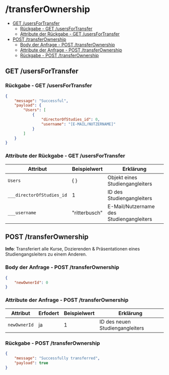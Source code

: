 # /transferOwnership <!-- omit in toc -->

- [GET /usersForTransfer](#get-usersfortransfer)
  - [Rückgabe - GET /usersForTransfer](#rückgabe---get-usersfortransfer)
  - [Attribute der Rückgabe - GET /usersForTransfer](#attribute-der-rückgabe---get-usersfortransfer)
- [POST /transferOwnership](#post-transferownership)
  - [Body der Anfrage - POST /transferOwnership](#body-der-anfrage---post-transferownership)
  - [Attribute der Anfrage - POST /transferOwnership](#attribute-der-anfrage---post-transferownership)
  - [Rückgabe - POST /transferOwnership](#rückgabe---post-transferownership)

## GET /usersForTransfer

### Rückgabe - GET /usersForTransfer

```json
{
    "message": "Successful",
    "payload": {
        "Users": [
            {
                "directorOfStudies_id": 0,
                "username": "[E-MAIL/NUTZERNAME]"
            }
        ]
    }
}
```

### Attribute der Rückgabe - GET /usersForTransfer

| Attribut                  | Beispielwert  | Erklärung                                |
| ------------------------- | ------------- | ---------------------------------------- |
| `Users`                   | { }           | Objekt eines Studiengangleiters          |
| `___directorOfStudies_id` | 1             | ID des Studiengangleiters                |
| `___username`             | "ritterbusch" | E-Mail/Nutzername des Studiengangleiters |


## POST /transferOwnership

**Info**: Transferiert alle Kurse, Dozierenden & Präsentationen eines Studiengangsleiters zu einem Anderen.

### Body der Anfrage - POST /transferOwnership

```json
{
    "newOwnerId": 0
}
```

### Attribute der Anfrage - POST /transferOwnership

| Attribut     | Erfodert | Beispielwert | Erklärung                       |
| ------------ | -------- | ------------ | ------------------------------- |
| `newOwnerId` | ja       | 1            | ID des neuen Studiengangleiters |

### Rückgabe - POST /transferOwnership

```json
{
    "message": "Successfully transferred",
    "payload": true
}
```
